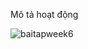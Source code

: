 Mô tả hoạt động


![baitapweek6](https://github.com/user-attachments/assets/8dabe3e2-eea6-4d66-b17e-5f6561c2c087)
